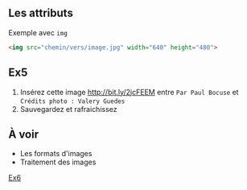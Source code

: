 Les attributs
---

Exemple avec `img`

```html
<img src="chemin/vers/image.jpg" width="640" height="480">
```

Ex5
---

1. Insérez cette image http://bit.ly/2jcFEEM entre `Par Paul Bocuse` et `Crédits photo : Valery Guedes`
2. Sauvegardez et rafraichissez

À voir
---

- Les formats d'images
- Traitement des images

[Ex6](006-exercice.md)
